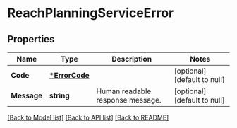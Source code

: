 # ReachPlanningServiceError

## Properties
Name | Type | Description | Notes
------------ | ------------- | ------------- | -------------
**Code** | [***ErrorCode**](ErrorCode.md) |  | [optional] [default to null]
**Message** | **string** | Human readable response message. | [optional] [default to null]

[[Back to Model list]](../README.md#documentation-for-models) [[Back to API list]](../README.md#documentation-for-api-endpoints) [[Back to README]](../README.md)

